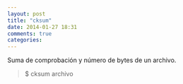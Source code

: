 ```yaml
---
layout: post
title: "cksum"
date: 2014-01-27 18:31
comments: true
categories: 
---
```

Suma de comprobación y número de bytes de un archivo.

>$ cksum archivo

